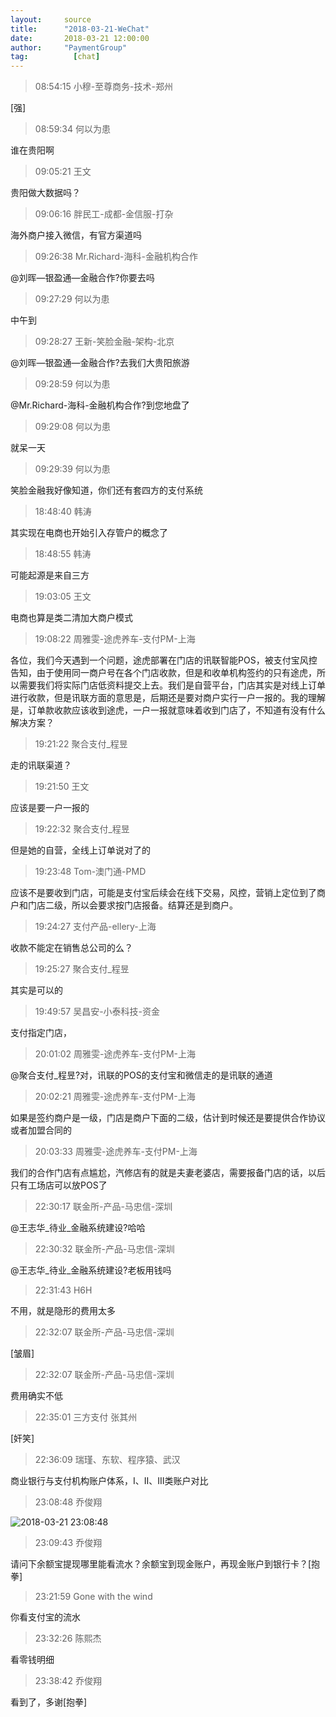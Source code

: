```yaml
---
layout:     source 
title:      "2018-03-21-WeChat"
date:       2018-03-21 12:00:00
author:     "PaymentGroup"
tag:		  [chat]
---
```

> 08:54:15  小穆-至尊商务-技术-郑州  
   
[强]  
   
> 08:59:34  何以为患  
   
谁在贵阳啊  
   
> 09:05:21  王文  
   
贵阳做大数据吗？  
   
> 09:06:16  胖民工-成都-金信服-打杂  
   
海外商户接入微信，有官方渠道吗  
   
> 09:26:38  Mr.Richard-海科-金融机构合作  
   
@刘晖—银盈通—金融合作?你要去吗  
   
> 09:27:29  何以为患  
   
中午到  
   
> 09:28:27  王新-笑脸金融-架构-北京  
   
@刘晖—银盈通—金融合作?去我们大贵阳旅游  
   
> 09:28:59  何以为患  
   
@Mr.Richard-海科-金融机构合作?到您地盘了  
   
> 09:29:08  何以为患  
   
就呆一天  
   
> 09:29:39  何以为患  
   
笑脸金融我好像知道，你们还有套四方的支付系统  
   
> 18:48:40  韩涛  
   
其实现在电商也开始引入存管户的概念了  
   
> 18:48:55  韩涛  
   
可能起源是来自三方  
   
> 19:03:05  王文  
   
电商也算是类二清加大商户模式  
   
> 19:08:22  周雅雯-途虎养车-支付PM-上海  
   
各位，我们今天遇到一个问题，途虎部署在门店的讯联智能POS，被支付宝风控告知，由于使用同一商户号在各个门店收款，但是和收单机构签约的只有途虎，所以需要我们将实际门店低资料提交上去。我们是自营平台，门店其实是对线上订单进行收款，但是讯联方面的意思是，后期还是要对商户实行一户一报的。我的理解是，订单款收款应该收到途虎，一户一报就意味着收到门店了，不知道有没有什么解决方案？  
   
> 19:21:22  聚合支付_程昱  
   
走的讯联渠道？  
   
> 19:21:50  王文  
   
应该是要一户一报的  
   
> 19:22:32  聚合支付_程昱  
   
但是她的自营，全线上订单说对了的  
   
> 19:23:48  Tom-澳门通-PMD  
   
应该不是要收到门店，可能是支付宝后续会在线下交易，风控，营销上定位到了商户和门店二级，所以会要求按门店报备。结算还是到商户。  
   
> 19:24:27  支付产品-ellery-上海  
   
收款不能定在销售总公司的么？  
   
> 19:25:27  聚合支付_程昱  
   
其实是可以的  
   
> 19:49:57  吴昌安-小泰科技-资金  
   
支付指定门店，  
   
> 20:01:02  周雅雯-途虎养车-支付PM-上海  
   
@聚合支付_程昱?对，讯联的POS的支付宝和微信走的是讯联的通道  
   
> 20:02:21  周雅雯-途虎养车-支付PM-上海  
   
如果是签约商户是一级，门店是商户下面的二级，估计到时候还是要提供合作协议或者加盟合同的  
   
> 20:03:33  周雅雯-途虎养车-支付PM-上海  
   
我们的合作门店有点尴尬，汽修店有的就是夫妻老婆店，需要报备门店的话，以后只有工场店可以放POS了  
   
> 22:30:17  联金所-产品-马忠信-深圳  
   
@王志华_待业_金融系统建设?哈哈  
   
> 22:30:32  联金所-产品-马忠信-深圳  
   
@王志华_待业_金融系统建设?老板用钱吗  
   
> 22:31:43  H6H  
   
不用，就是隐形的费用太多  
   
> 22:32:07  联金所-产品-马忠信-深圳  
   
[皱眉]  
   
> 22:32:07  联金所-产品-马忠信-深圳  
   
费用确实不低  
   
> 22:35:01  三方支付  张其州  
   
[奸笑]  
   
> 22:36:09  瑞瑾、东软、程序猿、武汉  
   
商业银行与支付机构账户体系，I、II、III类账户对比  
   
> 23:08:48  乔俊翔  
   
![2018-03-21 23:08:48](http://static.cocolian.org/img/20180321_230848.png) 
   
> 23:09:43  乔俊翔  
   
请问下余额宝提现哪里能看流水？余额宝到现金账户，再现金账户到银行卡？[抱拳]  
   
> 23:21:59  Gone with the wind  
   
你看支付宝的流水  
   
> 23:32:26  陈熙杰  
   
看零钱明细  
   
> 23:38:42  乔俊翔  
   
看到了，多谢[抱拳]  
   
